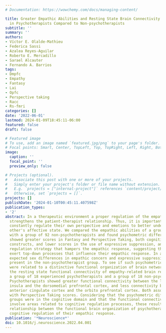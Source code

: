 ```yaml
---
# Documentation: https://wowchemy.com/docs/managing-content/

title: Greater Empathic Abilities and Resting State Brain Connectivity Differences
  in Psychotherapists Compared to Non-psychotherapists
subtitle: ''
summary: ''
authors:
- Víctor E. Olalde-Mathieu
- Federica Sassi
- Azalea Reyes-Aguilar
- Roberto E. Mercadillo
- Sarael Alcauter
- Fernando A. Barrios
tags:
- Dmpfc
- Empathy
- Fantasy
- Lai
- Opfc
- Perspective taking
- Racc
- Rs-fmri
categories: []
date: '2022-06-01'
lastmod: 2024-01-09T18:45:11-06:00
featured: false
draft: false

# Featured image
# To use, add an image named `featured.jpg/png` to your page's folder.
# Focal points: Smart, Center, TopLeft, Top, TopRight, Left, Right, BottomLeft, Bottom, BottomRight.
image:
  caption: ''
  focal_point: ''
  preview_only: false

# Projects (optional).
#   Associate this post with one or more of your projects.
#   Simply enter your project's folder or file name without extension.
#   E.g. `projects = ["internal-project"]` references `content/project/deep-learning/index.md`.
#   Otherwise, set `projects = []`.
projects: []
publishDate: '2024-01-10T00:45:11.407598Z'
publication_types:
- '2'
abstract: In a therapeutic environment a proper regulation of the empathic response
  strengthens the patient-therapist relationship. Thus, it is important that psychotherapists
  constantly regulate their own perspective and emotions to better understand the
  other's affective state. We compared the empathic abilities of a group of 52 psychotherapists
  with a group of 92 non-psychotherapists and found psychometric differences. Psychotherapists
  showed greater scores in Fantasy and Perspective Taking, both cognitive empathy
  constructs, and lower scores in the use of expressive suppression, an emotional
  regulation strategy that hampers the empathic response, suggesting that psychotherapists
  exert top-down processes that influence their empathic response. In addition, the
  expected sex differences in empathic concern and expressive suppression were only
  present in the non-psychotherapist group. To see if such psychometric differences
  were related to a distinctive functional organization of brain networks, we contrasted
  the resting state functional connectivity of empathy-related brain regions between
  a group of 18 experienced psychotherapists and a group of 18 non-psychotherapists.
  Psychotherapists showed greater functional connectivity between the left anterior
  insula and the dorsomedial prefrontal cortex, and less connectivity between rostral
  anterior cingulate cortex and the orbito prefrontal cortex. Both associations correlated
  with Perspective Taking scores. Considering that the psychometric differences between
  groups were in the cognitive domain and that the functional connectivity associations
  involve areas related to cognitive regulation processes, these results suggest a
  relationship between the functional brain organization of psychotherapists and the
  cognitive regulation of their empathic response.
publication: '*Neuroscience*'
doi: 10.1016/j.neuroscience.2022.04.001
---
```

